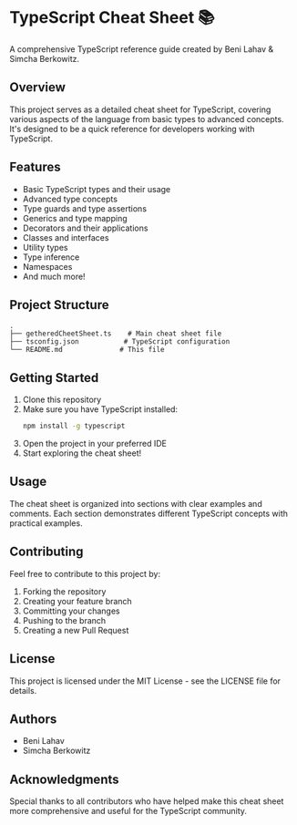# TypeScript Cheat Sheet 📚

A comprehensive TypeScript reference guide created by Beni Lahav & Simcha Berkowitz.

## Overview

This project serves as a detailed cheat sheet for TypeScript, covering various aspects of the language from basic types to advanced concepts. It's designed to be a quick reference for developers working with TypeScript.

## Features

- Basic TypeScript types and their usage
- Advanced type concepts
- Type guards and type assertions
- Generics and type mapping
- Decorators and their applications
- Classes and interfaces
- Utility types
- Type inference
- Namespaces
- And much more!

## Project Structure

```
.
├── getheredCheetSheet.ts    # Main cheat sheet file
├── tsconfig.json           # TypeScript configuration
└── README.md              # This file
```

## Getting Started

1. Clone this repository
2. Make sure you have TypeScript installed:
   ```bash
   npm install -g typescript
   ```
3. Open the project in your preferred IDE
4. Start exploring the cheat sheet!

## Usage

The cheat sheet is organized into sections with clear examples and comments. Each section demonstrates different TypeScript concepts with practical examples.

## Contributing

Feel free to contribute to this project by:
1. Forking the repository
2. Creating your feature branch
3. Committing your changes
4. Pushing to the branch
5. Creating a new Pull Request

## License

This project is licensed under the MIT License - see the LICENSE file for details.

## Authors

- Beni Lahav
- Simcha Berkowitz

## Acknowledgments

Special thanks to all contributors who have helped make this cheat sheet more comprehensive and useful for the TypeScript community. 